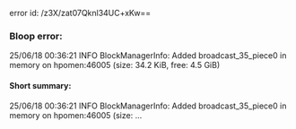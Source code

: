 error id: /z3X/zat07Qknl34UC+xKw==
### Bloop error:

25/06/18 00:36:21 INFO BlockManagerInfo: Added broadcast_35_piece0 in memory on hpomen:46005 (size: 34.2 KiB, free: 4.5 GiB)
#### Short summary: 

25/06/18 00:36:21 INFO BlockManagerInfo: Added broadcast_35_piece0 in memory on hpomen:46005 (size: ...
